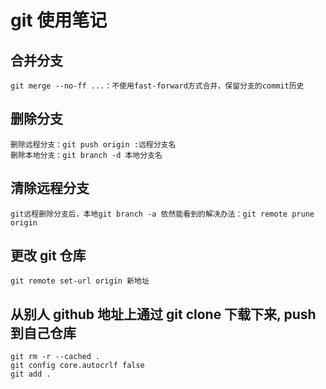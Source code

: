 # git 使用笔记

## 合并分支

```
git merge --no-ff ...：不使用fast-forward方式合并，保留分支的commit历史
```

## 删除分支

```
删除远程分支：git push origin :远程分支名
删除本地分支：git branch -d 本地分支名
```

## 清除远程分支

```
git远程删除分支后，本地git branch -a 依然能看到的解决办法：git remote prune origin
```

## 更改 git 仓库

```
git remote set-url origin 新地址
```

## 从别人 github 地址上通过 git clone 下载下来, push 到自己仓库

```
git rm -r --cached .
git config core.autocrlf false
git add .
```
